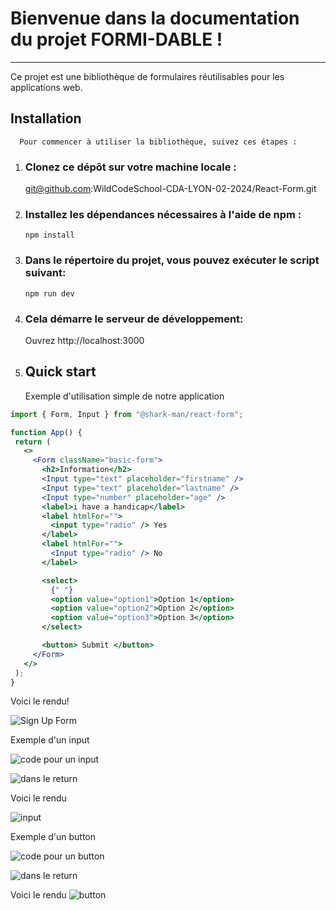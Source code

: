 # Bienvenue dans la documentation du projet FORMI-DABLE ! 

---
Ce projet est une bibliothèque de formulaires réutilisables pour les applications web.






## Installation

      Pour commencer à utiliser la bibliothèque, suivez ces étapes :



1. ### Clonez ce dépôt sur votre machine locale :

      git@github.com:WildCodeSchool-CDA-LYON-02-2024/React-Form.git



2. ### Installez les dépendances nécessaires à l'aide de npm :

       npm install



3. ### Dans le répertoire du projet, vous pouvez exécuter le script suivant:

       npm run dev

   

5. ### Cela démarre le serveur de développement:

      Ouvrez http://localhost:3000

6. ## Quick start

   Exemple d'utilisation simple de notre application

 ```jsx
import { Form, Input } from "@shark-man/react-form";

function App() {
  return (
    <>
      <Form className="basic-form">
        <h2>Information</h2>
        <Input type="text" placeholder="firstname" />
        <Input type="text" placeholder="lastname" />
        <Input type="number" placeholder="age" />
        <label>i have a handicap</label>
        <label htmlFor="">
          <input type="radio" /> Yes
        </label>
        <label htmlFor="">
          <Input type="radio" /> No
        </label>

        <select>
          {" "}
          <option value="option1">Option 1</option>
          <option value="option2">Option 2</option>
          <option value="option3">Option 3</option>
        </select>

        <button> Submit </button>
      </Form>
    </>
  );
}


```

Voici le rendu!

   ![Sign Up Form](https://cdn.discordapp.com/attachments/1227592850624090143/1230871184388919396/Capture_decran_2024-04-19_115332.png?ex=6634e51e&is=6622701e&hm=c4f96c21ed8bdc943c2aaf83a7878cbc6736107a6a58a87202f437a554171ae2&)



Exemple d'un input 

![code pour un input](https://cdn.discordapp.com/attachments/1227592850624090143/1230875331783692359/Capture_decran_2024-04-19_153654.png?ex=6634e8fb&is=662273fb&hm=83a38af114647d98a1608253bd13bfa50b986d2e5f8f1f1dd8aa6f6046a3a7a9&)

![dans le return](https://media.discordapp.net/attachments/1227592850624090143/1230875331553132606/Capture_decran_2024-04-19_153230.png?ex=6634e8fb&is=662273fb&hm=1e0d2862839f97d4c2f951fbb734bd44a195fd54457913a310e77fbc7dfe6a65&=&format=webp&quality=lossless&width=1434&height=66)

Voici le rendu

![input](https://cdn.discordapp.com/attachments/1227592850624090143/1230875737695846410/Capture_decran_2024-04-19_153956.png?ex=6634e95c&is=6622745c&hm=967a58b16562e0d351b66c78b5eb2cf86b80b067decde47496c1ce0a8d7919f1&)



   Exemple d'un button

![code pour un button](https://media.discordapp.net/attachments/1227592850624090143/1230875330932379649/Capture_decran_2024-04-19_153014.png?ex=6634e8fb&is=662273fb&hm=64bfcc543fbc71ba1323ac66cf07effa0120aebc0f1d18c8c789d867a11c4dfd&=&format=webp&quality=lossless&width=1010&height=43)

![dans le return](https://media.discordapp.net/attachments/1227592850624090143/1230875330642968586/Capture_decran_2024-04-19_152957.png?ex=6634e8fb&is=662273fb&hm=373f6edd1cf9d8d49d1bc44d59d97db5a3fcdac0a636583c9141591818eadbd9&=&format=webp&quality=lossless&width=1220&height=87)


Voici le rendu
![button](https://media.discordapp.net/attachments/1227592850624090143/1230875330202439711/Capture_decran_2024-04-19_152914.png?ex=6634e8fb&is=662273fb&hm=6fe814cef355e48a229c7ed0ca79a9fac9b8e35159b226a14e13c54ab814865d&=&format=webp&quality=lossless&width=458&height=123)



   
    
